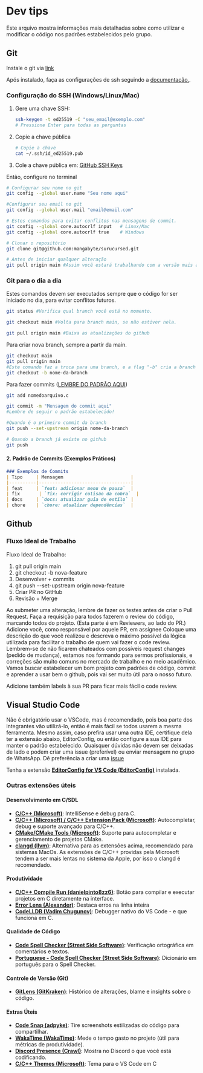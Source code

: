 # Dev tips

Este arquivo mostra informações mais detalhadas sobre
  como utilizar e modificar o código nos padrões estabelecidos pelo grupo.

## Git

Instale o git via [link](https://git-scm.com/downloads)

Após instalado, faça as configurações de ssh seguindo a [documentação.](https://docs.github.com/pt/authentication/connecting-to-github-with-ssh/generating-a-new-ssh-key-and-adding-it-to-the-ssh-agent).

### Configuração do SSH (Windows/Linux/Mac)

1. Gere uma chave SSH:

   ```bash
   ssh-keygen -t ed25519 -C "seu_email@exemplo.com"
   # Pressione Enter para todas as perguntas
   ```

2. Copie a chave pública

    ```bash
    # Copie a chave
    cat ~/.ssh/id_ed25519.pub
    ```

3. Cole a chave pública em: [GitHub SSH Keys](https://github.com/settings/keys)

Então, configure no terminal

```bash
# Configurar seu nome no git
git config --global user.name "Seu nome aqui"

#Configurar seu email no git
git config --global user.mail "email@email.com"

# Estes comandos para evitar conflitos nas mensagens de commit.
git config --global core.autocrlf input   # Linux/Mac
git config --global core.autocrlf true    # Windows

# Clonar o repositório
git clone git@github.com:mangabyte/surucursed.git

# Antes de iniciar qualquer alteração
git pull origin main #Assim você estará trabalhando com a versão mais atualizada
```

### Git para o dia a dia

Estes comandos devem ser executados sempre que o código for ser iniciado no dia,
para evitar conflitos futuros.

```bash
git status #Verifica qual branch você está no momento.

git checkout main #Volta para branch main, se não estiver nela.

git pull origin main #Baixa as atualizações do github
```

Para criar nova branch, sempre a partir da main.

```bash
git checkout main
git pull origin main
#Este comando faz a troca para uma branch, e a flag "-b" cria a branch nova
git checkout -b nome-da-branch
```

Para fazer commits ([LEMBRE DO PADRÃO AQUI](https://github.com/iuricode/padroes-de-commits))

```bash
git add nomedoarquivo.c

git commit -m "Mensagem do commit aqui"
#Lembre de seguir o padrão estabelecido!

#Quando é o primeiro commit da branch
git push --set-upstream origin nome-da-branch

# Quando a branch já existe no github
git push
```

#### 2. **Padrão de Commits (Exemplos Práticos)**

```markdown
### Exemplos de Commits
| Tipo     | Mensagem                         |
|----------|----------------------------------|
| feat     | `feat: adicionar menu de pausa`  |
| fix       | `fix: corrigir colisão da cobra`  |
| docs     | `docs: atualizar guia de estilo` |
| chore    | `chore: atualizar dependências`  |
```

## Github

### Fluxo Ideal de Trabalho

Fluxo Ideal de Trabalho:

  1. git pull origin main
  2. git checkout -b nova-feature
  3. Desenvolver + commits
  4. git push --set-upstream origin nova-feature
  5. Criar PR no GitHub
  6. Revisão + Merge

Ao submeter uma alteração, lembre de fazer os testes antes de criar o Pull
Request.
Faça a requisição para todos fazerem o review do código, marcando todos do
projeto. (Esta parte é em Reviewers, ao lado do PR.)
Adicione você, como responsável por aquele PR, em assignee
Coloque uma descrição do que você realizou e descreva o máximo possível da
lógica utilizada para facilitar o trabalho de quem vai fazer o code review.
Lembrem-se de não ficarem chateados com possíveis request changes (pedido de
mudança), estamos nos formando para sermos profissionais, e correções são muito
comuns no mercado de trabalho e no meio acadêmico.
Vamos buscar estabelecer um bom projeto com padrões de código, commit e aprender
a usar bem o github, pois vai ser muito útil para o nosso futuro.

Adicione também labels à sua PR para ficar mais fácil o code review.

## Visual Studio Code

Não é obrigatório usar o VSCode, mas é recomendado, pois boa parte dos
integrantes vão utilizá-lo, então é mais fácil se todos usarem a mesma
ferramenta. Mesmo assim, caso prefira usar uma outra IDE, certifique dela ter a
extensão abaixo, EditorConfig, ou então configure a sua IDE para manter o padrão
estabelecido.
Quaisquer dúvidas não devem ser deixadas de lado e podem criar uma issue
(preferível) ou enviar mensagem no grupo de WhatsApp. Dê preferência a criar uma
[issue](https://github.com/mangabyte/surucursed/issues)

Tenha a extensão **[EditorConfig for VS Code (EditorConfig)](https://marketplace.visualstudio.com/items?itemName=EditorConfig.EditorConfig)** instalada.

### Outras extensões úteis

#### **Desenvolvimento em C/SDL**

- **[C/C++ (Microsoft)](https://marketplace.visualstudio.com/items?itemName=ms-vscode.cpptools)**: IntelliSense e debug para C.
- **[C/C++ (Microsoft) / C/C++ Extension Pack (Microsoft)](https://marketplace.visualstudio.com/items?itemName=ms-vscode.cpptools)**: Autocompletar, debug e suporte avançado para C/C++.
- **[CMake/CMake Tools (Microsoft)](https://marketplace.visualstudio.com/items?itemName=ms-vscode.cmake-tools)**: Suporte para autocompletar e gerenciamento de projetos CMake.
- **[clangd (llvm)](https://marketplace.visualstudio.com/items?itemName=llvm-vs-code-extensions.vscode-clangd)**: Alternativa para as extensões acima, recomendado para sistemas MacOs. As extensões de C/C++ providas pela Microsoft tendem a ser mais lentas no sistema da Apple, por isso o clangd é recomendado.

#### **Produtividade**

- **[C/C++ Compile Run (danielpinto8zz6)](https://marketplace.visualstudio.com/items?itemName=danielpinto8zz6.c-cpp-compile-run)**: Botão para compilar e executar projetos em C diretamente na interface.
- **[Error Lens (Alexander)](https://marketplace.visualstudio.com/items?itemName=usernamehw.errorlens)**: Destaca erros na linha inteira
- **[CodeLLDB (Vadim Chugunov)](https://marketplace.visualstudio.com/items?itemName=vadimcn.vscode-lldb)**: Debugger nativo do VS Code - e que funciona em C.

#### **Qualidade de Código**

- **[Code Spell Checker (Street Side Software)](https://marketplace.visualstudio.com/items?itemName=streetsidesoftware.code-spell-checker)**: Verificação ortográfica em comentários e textos.
- **[Portuguese - Code Spell Checker (Street Side Software)](https://marketplace.visualstudio.com/items?itemName=streetsidesoftware.code-spell-checker-portuguese)**: Dicionário em português para o Spell Checker.

#### **Controle de Versão (Git)**

- **[GitLens (GitKraken)](https://marketplace.visualstudio.com/items?itemName=eamodio.gitlens)**: Histórico de alterações, blame e insights sobre o código.

#### **Extras Úteis**

- **[Code Snap (adpyke)](https://marketplace.visualstudio.com/items?itemName=adpyke.codesnap)**: Tire screenshots estilizadas do código para compartilhar.
- **[WakaTime (WakaTime)](https://marketplace.visualstudio.com/items?itemName=WakaTime.vscode-wakatime)**: Mede o tempo gasto no projeto (útil para métricas de produtividade).
- **[Discord Presence (Crawl)](https://marketplace.visualstudio.com/items?itemName=icrawl.discord-vscode)**: Mostra no Discord o que você está codificando.
- **[C/C++ Themes (Microsoft)](https://marketplace.visualstudio.com/items?itemName=ms-vscode.cpptools-themes)**: Tema para o VS Code em C
